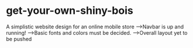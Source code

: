 # get-your-own-shiny-bois
A simplistic website  design for an online mobile store
	-->Navbar is up and running!
	-->Basic fonts and colors must be decided.
	-->Overall layout yet to be pushed

